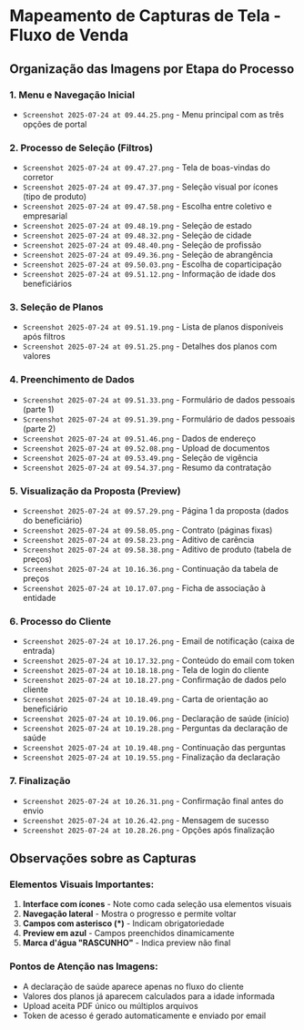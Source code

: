 # Mapeamento de Capturas de Tela - Fluxo de Venda

## Organização das Imagens por Etapa do Processo

### 1. Menu e Navegação Inicial
- `Screenshot 2025-07-24 at 09.44.25.png` - Menu principal com as três opções de portal

### 2. Processo de Seleção (Filtros)
- `Screenshot 2025-07-24 at 09.47.27.png` - Tela de boas-vindas do corretor
- `Screenshot 2025-07-24 at 09.47.37.png` - Seleção visual por ícones (tipo de produto)
- `Screenshot 2025-07-24 at 09.47.58.png` - Escolha entre coletivo e empresarial
- `Screenshot 2025-07-24 at 09.48.19.png` - Seleção de estado
- `Screenshot 2025-07-24 at 09.48.32.png` - Seleção de cidade
- `Screenshot 2025-07-24 at 09.48.40.png` - Seleção de profissão
- `Screenshot 2025-07-24 at 09.49.36.png` - Seleção de abrangência
- `Screenshot 2025-07-24 at 09.50.03.png` - Escolha de coparticipação
- `Screenshot 2025-07-24 at 09.51.12.png` - Informação de idade dos beneficiários

### 3. Seleção de Planos
- `Screenshot 2025-07-24 at 09.51.19.png` - Lista de planos disponíveis após filtros
- `Screenshot 2025-07-24 at 09.51.25.png` - Detalhes dos planos com valores

### 4. Preenchimento de Dados
- `Screenshot 2025-07-24 at 09.51.33.png` - Formulário de dados pessoais (parte 1)
- `Screenshot 2025-07-24 at 09.51.39.png` - Formulário de dados pessoais (parte 2)
- `Screenshot 2025-07-24 at 09.51.46.png` - Dados de endereço
- `Screenshot 2025-07-24 at 09.52.08.png` - Upload de documentos
- `Screenshot 2025-07-24 at 09.53.49.png` - Seleção de vigência
- `Screenshot 2025-07-24 at 09.54.37.png` - Resumo da contratação

### 5. Visualização da Proposta (Preview)
- `Screenshot 2025-07-24 at 09.57.29.png` - Página 1 da proposta (dados do beneficiário)
- `Screenshot 2025-07-24 at 09.58.05.png` - Contrato (páginas fixas)
- `Screenshot 2025-07-24 at 09.58.23.png` - Aditivo de carência
- `Screenshot 2025-07-24 at 09.58.38.png` - Aditivo de produto (tabela de preços)
- `Screenshot 2025-07-24 at 10.16.36.png` - Continuação da tabela de preços
- `Screenshot 2025-07-24 at 10.17.07.png` - Ficha de associação à entidade

### 6. Processo do Cliente
- `Screenshot 2025-07-24 at 10.17.26.png` - Email de notificação (caixa de entrada)
- `Screenshot 2025-07-24 at 10.17.32.png` - Conteúdo do email com token
- `Screenshot 2025-07-24 at 10.18.18.png` - Tela de login do cliente
- `Screenshot 2025-07-24 at 10.18.27.png` - Confirmação de dados pelo cliente
- `Screenshot 2025-07-24 at 10.18.49.png` - Carta de orientação ao beneficiário
- `Screenshot 2025-07-24 at 10.19.06.png` - Declaração de saúde (início)
- `Screenshot 2025-07-24 at 10.19.28.png` - Perguntas da declaração de saúde
- `Screenshot 2025-07-24 at 10.19.48.png` - Continuação das perguntas
- `Screenshot 2025-07-24 at 10.19.55.png` - Finalização da declaração

### 7. Finalização
- `Screenshot 2025-07-24 at 10.26.31.png` - Confirmação final antes do envio
- `Screenshot 2025-07-24 at 10.26.42.png` - Mensagem de sucesso
- `Screenshot 2025-07-24 at 10.28.26.png` - Opções após finalização

## Observações sobre as Capturas

### Elementos Visuais Importantes:
1. **Interface com ícones** - Note como cada seleção usa elementos visuais
2. **Navegação lateral** - Mostra o progresso e permite voltar
3. **Campos com asterisco (*)** - Indicam obrigatoriedade
4. **Preview em azul** - Campos preenchidos dinamicamente
5. **Marca d'água "RASCUNHO"** - Indica preview não final

### Pontos de Atenção nas Imagens:
- A declaração de saúde aparece apenas no fluxo do cliente
- Valores dos planos já aparecem calculados para a idade informada
- Upload aceita PDF único ou múltiplos arquivos
- Token de acesso é gerado automaticamente e enviado por email